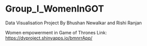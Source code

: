 # Group_I_WomenInGOT
Data Visualisation Project By Bhushan Newalkar and Rishi Ranjan 

Women empowerment in Game of Thrones 
Link: https://dvproject.shinyapps.io/bmnrrApp/ 